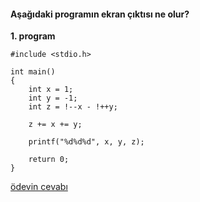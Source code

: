#### Aşağıdaki programın ekran çıktısı ne olur? 

__1. program__

```
#include <stdio.h>
 
int main()
{
	int x = 1;
	int y = -1;
	int z = !--x - !++y;
 
	z += x += y;
 
	printf("%d%d%d", x, y, z);
 
	return 0;
}
```

[ödevin cevabı](https://vimeo.com/363313251)
